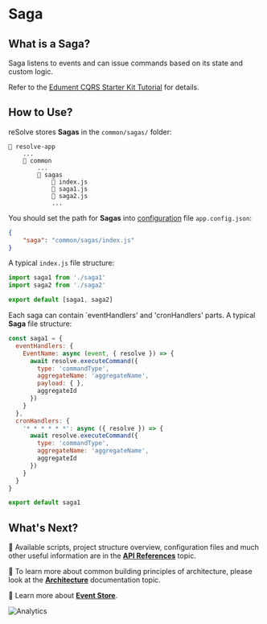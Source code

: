 # Saga

## What is a Saga?

Saga listens to events and can issue commands based on its state and custom logic. 

Refer to the [Edument CQRS Starter Kit Tutorial](http://www.cqrs.nu/Faq/sagas) for details.

## How to Use?

reSolve stores **Sagas** in the `common/sagas/` folder:

```
📁 resolve-app
    ...
    📁 common
        ...
        📁 sagas
            📄 index.js
            📄 saga1.js
            📄 saga2.js
            ...
```

You should set the path for **Sagas** into [configuration](https://github.com/reimagined/resolve/blob/dev/docs/API%20References.md#configuration-files) file `app.config.json`:

```json
{
    "saga": "common/sagas/index.js"
}
```

A typical `index.js` file structure:

```js
import saga1 from './saga1'
import saga2 from './saga2'

export default [saga1, saga2]
```

Each saga can contain `eventHandlers' and 'cronHandlers' parts. A typical **Saga** file structure:

```js
const saga1 = {
  eventHandlers: {
    EventName: async (event, { resolve }) => {
      await resolve.executeCommand({
        type: 'commandType',
        aggregateName: 'aggregateName',
        payload: { },
        aggregateId
      })
    }
  },
  cronHandlers: {
    '* * * * * *': async ({ resolve }) => {
      await resolve.executeCommand({
        type: 'commandType',
        aggregateName: 'aggregateName',
        aggregateId
      })
    }
  }
}

export default saga1

```

## What's Next?

📑 Available scripts, project structure overview, configuration files and much other useful information are in the [**API References**](https://github.com/reimagined/resolve/blob/master/docs/API%20References.md) topic.

📑 To learn more about common building principles of architecture, please look at the [**Architecture**](https://github.com/reimagined/resolve/blob/master/docs/Architecture.md) documentation topic.

📑 Learn more about [**Event Store**](./Event%20Store.md).

![Analytics](https://ga-beacon.appspot.com/UA-118635726-1/docs-saga?pixel)
